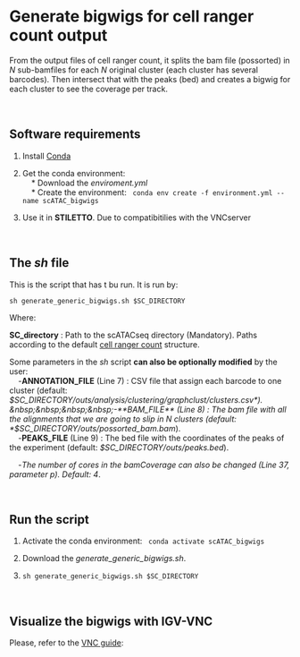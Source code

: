 # Generate bigwigs for cell ranger count output   

From the output files of cell ranger count, it splits the bam file (possorted) in *N* sub-bamfiles for each *N* original cluster (each cluster has several barcodes). Then intersect that with the peaks (bed) and creates a bigwig for each cluster to see the coverage per track.  

 &nbsp;
 
## Software requirements  

1) Install [Conda](https://docs.conda.io/projects/conda/en/latest/user-guide/install/linux.html)  

2) Get the conda environment:   
 &nbsp;&nbsp;&nbsp;&nbsp;* Download the *enviroment.yml*  
 &nbsp;&nbsp;&nbsp;&nbsp;* Create the environment: ``` conda env create -f environment.yml --name scATAC_bigwigs```   
 
3) Use it in **STILETTO**. Due to compatibitilies with the VNCserver
 
  &nbsp;
  
 ## The *sh* file  
 
 
 This is the script that has t bu run. It is run by:  
 ```
 sh generate_generic_bigwigs.sh $SC_DIRECTORY
 ```
   
 Where:  
 
 **SC_directory** : Path to the scATACseq directory (Mandatory). Paths according to the default [cell ranger count](https://support.10xgenomics.com/single-cell-gene-expression/software/pipelines/latest/output/overview) structure.
 
 Some parameters in the *sh* script **can also be optionally modified** by the user:  
 &nbsp;&nbsp;&nbsp;&nbsp;-**ANNOTATION_FILE** (Line 7) : CSV file that assign each barcode to one cluster (default: *$SC_DIRECTORY/outs/analysis/clustering/graphclust/clusters.csv*).  
 &nbsp;&nbsp;&nbsp;&nbsp;-**BAM_FILE** (Line 8) :  The bam file with all the alignments that we are going to slip in N clusters (default: *$SC_DIRECTORY/outs/possorted_bam.bam*).  
 &nbsp;&nbsp;&nbsp;&nbsp;-**PEAKS_FILE** (Line 9) : The bed file with the coordinates of the peaks of the experiment (default: *$SC_DIRECTORY/outs/peaks.bed*).    
     
  &nbsp;&nbsp;&nbsp;&nbsp;-*The number of cores in the bamCoverage can also be changed (Line 37, parameter p). Default: 4*.  
 
 &nbsp;
 
 ## Run the script
 
 
 1) Activate the conda environment: ``` conda activate scATAC_bigwigs```  
 
 2) Download the *generate_generic_bigwigs.sh*.  
 
 3) ``` sh generate_generic_bigwigs.sh $SC_DIRECTORY ```  

  &nbsp;
  
## Visualize the bigwigs with IGV-VNC

Please, refer to the [VNC guide](https://github.com/kikegoni/Computational-biology-tools/blob/master/VNCServer_setup.md):
 
